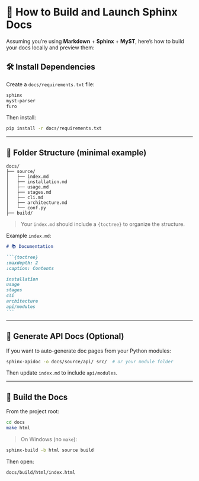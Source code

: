 # 📖 How to Build and Launch Sphinx Docs

Assuming you’re using **Markdown** + **Sphinx** + **MyST**, here’s how to build your docs locally and preview them:

## 🛠️ Install Dependencies

Create a `docs/requirements.txt` file:

```txt
sphinx
myst-parser
furo
```

Then install:

```bash
pip install -r docs/requirements.txt
```

---

## 📁 Folder Structure (minimal example)

```text
docs/
├── source/
│   ├── index.md
│   ├── installation.md
│   ├── usage.md
│   ├── stages.md
│   ├── cli.md
│   ├── architecture.md
│   └── conf.py
├── build/
```

> Your `index.md` should include a `{toctree}` to organize the structure.

Example `index.md`:

````markdown
# 📚 Documentation

```{toctree}
:maxdepth: 2
:caption: Contents

installation
usage
stages
cli
architecture
api/modules
```
````

---

## 🧱 Generate API Docs (Optional)

If you want to auto-generate doc pages from your Python modules:

```bash
sphinx-apidoc -o docs/source/api/ src/  # or your module folder
```

Then update `index.md` to include `api/modules`.

---

## 🔨 Build the Docs

From the project root:

```bash
cd docs
make html
```

> On Windows (no `make`):

```bash
sphinx-build -b html source build
```

Then open:

```bash
docs/build/html/index.html
```
